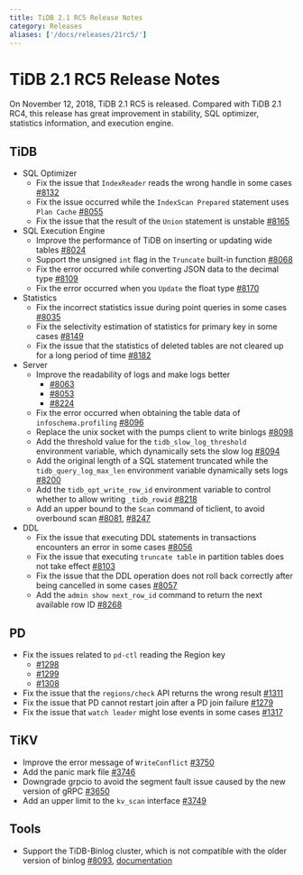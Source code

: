 ```yaml
---
title: TiDB 2.1 RC5 Release Notes
category: Releases
aliases: ['/docs/releases/21rc5/']
---
```


<!-- markdownlint-disable MD032 -->

# TiDB 2.1 RC5 Release Notes

On November 12, 2018, TiDB 2.1 RC5 is released. Compared with TiDB 2.1 RC4, this release has great improvement in stability, SQL optimizer, statistics information, and execution engine.

## TiDB

+ SQL Optimizer
    - Fix the issue that `IndexReader` reads the wrong handle in some cases [#8132](https://github.com/pingcap/tidb/pull/8132)
    - Fix the issue occurred while the `IndexScan Prepared` statement uses `Plan Cache` [#8055](https://github.com/pingcap/tidb/pull/8055)
    - Fix the issue that the result of the `Union` statement is unstable [#8165](https://github.com/pingcap/tidb/pull/8165)
+ SQL Execution Engine
    - Improve the performance of TiDB on inserting or updating wide tables [#8024](https://github.com/pingcap/tidb/pull/8024)
    - Support the unsigned `int` flag in the `Truncate` built-in function [#8068](https://github.com/pingcap/tidb/pull/8068)
    - Fix the error occurred while converting JSON data to the decimal type [#8109](https://github.com/pingcap/tidb/pull/8109)
    - Fix the error occurred when you `Update` the float type [#8170](https://github.com/pingcap/tidb/pull/8170)
+ Statistics
    - Fix the incorrect statistics issue during point queries in some cases [#8035](https://github.com/pingcap/tidb/pull/8035)
    - Fix the selectivity estimation of statistics for primary key in some cases [#8149](https://github.com/pingcap/tidb/pull/8149)
    - Fix the issue that the statistics of deleted tables are not cleared up for a long period of time [#8182](https://github.com/pingcap/tidb/pull/8182)
+ Server
    + Improve the readability of logs and make logs better
        - [#8063](https://github.com/pingcap/tidb/pull/8063)
        - [#8053](https://github.com/pingcap/tidb/pull/8053)
        - [#8224](https://github.com/pingcap/tidb/pull/8224)
    - Fix the error occurred when obtaining the table data of `infoschema.profiling` [#8096](https://github.com/pingcap/tidb/pull/8096)
    - Replace the unix socket with the pumps client to write binlogs [#8098](https://github.com/pingcap/tidb/pull/8098)
    - Add the threshold value for the `tidb_slow_log_threshold` environment variable, which dynamically sets the slow log [#8094](https://github.com/pingcap/tidb/pull/8094)
    - Add the original length of a SQL statement truncated while the `tidb_query_log_max_len` environment variable dynamically sets logs [#8200](https://github.com/pingcap/tidb/pull/8200)
    - Add the `tidb_opt_write_row_id` environment variable to control whether to allow writing `_tidb_rowid` [#8218](https://github.com/pingcap/tidb/pull/8218)
    - Add an upper bound to the `Scan` command of ticlient, to avoid overbound scan [#8081](https://github.com/pingcap/tidb/pull/8081), [#8247](https://github.com/pingcap/tidb/pull/8247)
+ DDL
    - Fix the issue that executing DDL statements in transactions encounters an error in some cases [#8056](https://github.com/pingcap/tidb/pull/8056)
    - Fix the issue that executing `truncate table` in partition tables does not take effect [#8103](https://github.com/pingcap/tidb/pull/8103)
    - Fix the issue that the DDL operation does not roll back correctly after being cancelled in some cases [#8057](https://github.com/pingcap/tidb/pull/8057)
    - Add the `admin show next_row_id` command to return the next available row ID [#8268](https://github.com/pingcap/tidb/pull/8268)

## PD

+ Fix the issues related to `pd-ctl` reading the Region key
    - [#1298](https://github.com/pingcap/pd/pull/1298)
    - [#1299](https://github.com/pingcap/pd/pull/1299)
    - [#1308](https://github.com/pingcap/pd/pull/1308)
+ Fix the issue that the `regions/check` API returns the wrong result [#1311](https://github.com/pingcap/pd/pull/1311)
+ Fix the issue that PD cannot restart join after a PD join failure [#1279](https://github.com/pingcap/pd/pull/1279)
+ Fix the issue that `watch leader` might lose events in some cases [#1317](https://github.com/pingcap/pd/pull/1317)

## TiKV

+ Improve the error message of `WriteConflict` [#3750](https://github.com/tikv/tikv/pull/3750)
+ Add the panic mark file [#3746](https://github.com/tikv/tikv/pull/3746)
+ Downgrade grpcio to avoid the segment fault issue caused by the new version of gRPC [#3650](https://github.com/tikv/tikv/pull/3650)
+ Add an upper limit to the `kv_scan` interface [#3749](https://github.com/tikv/tikv/pull/3749)

## Tools

- Support the TiDB-Binlog cluster, which is not compatible with the older version of binlog [#8093](https://github.com/pingcap/tidb/pull/8093), [documentation](https://pingcap.com/docs/v3.1/reference/tools/tidb-binlog/overview/)
